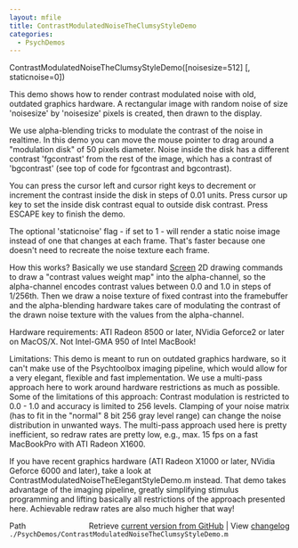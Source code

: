 ```yaml
---
layout: mfile
title: ContrastModulatedNoiseTheClumsyStyleDemo
categories:
  - PsychDemos
---
```


ContrastModulatedNoiseTheClumsyStyleDemo\(\[noisesize=512\] \[, staticnoise=0\]\)

This demo shows how to render contrast modulated noise with old, outdated
graphics hardware. A rectangular image with random noise of size
'noisesize' by 'noisesize' pixels is created, then drawn to the display.

We use alpha\-blending tricks to modulate the contrast of the noise in
realtime. In this demo you can move the mouse pointer to drag around a
"modulation disk" of 50 pixels diameter. Noise inside the disk has a
different contrast 'fgcontrast' from the rest of the image, which has a
contrast of 'bgcontrast' \(see top of code for fgcontrast and bgcontrast\).

You can press the cursor left and cursor right keys to decrement or
increment the contrast inside the disk in steps of 0.01 units. Press
cursor up key to set the inside disk contrast equal to outside disk
contrast. Press ESCAPE key to finish the demo.

The optional 'staticnoise' flag \- if set to 1 \- will render a static
noise image instead of one that changes at each frame. That's faster
because one doesn't need to recreate the noise texture each frame.

How this works? Basically we use standard [Screen](/docs/Screen) 2D drawing commands to
draw a "contrast values weight map" into the alpha\-channel, so the
alpha\-channel encodes contrast values between 0.0 and 1.0 in steps of
1/256th. Then we draw a noise texture of fixed contrast into the
framebuffer and the alpha\-blending hardware takes care of modulating the
contrast of the drawn noise texture with the values from the
alpha\-channel.

Hardware requirements: ATI Radeon 8500 or later, NVidia Geforce2 or later
on MacOS/X. Not Intel\-GMA 950 of Intel MacBook\!

Limitations: This demo is meant to run on outdated graphics hardware, so
it can't make use of the Psychtoolbox imaging pipeline, which would allow
for a very elegant, flexible and fast implementation. We use a multi\-pass
approach here to work around hardware restrictions as much as possible.
Some of the limitations of this approach: Contrast modulation is
restricted to 0.0 \- 1.0 and accuracy is limited to 256 levels. Clamping
of your noise matrix \(has to fit in the "normal" 8 bit 256 gray level
range\) can change the noise distribution in unwanted ways. The multi\-pass
approach used here is pretty inefficient, so redraw rates are pretty low,
e.g., max. 15 fps on a fast MacBookPro with ATI Radeon X1600.

If you have recent graphics hardware \(ATI Radeon X1000 or later, NVidia
Geforce 6000 and later\), take a look at ContrastModulatedNoiseTheElegantStyleDemo.m
instead. That demo takes advantage of the imaging pipeline, greatly
simplifying stimulus programming and lifting basically all restrictions
of the approach presented here. Achievable redraw rates are also much
higher that way\!


<div class="code_header" style="text-align:right;">
  <span style="float:left;">Path&nbsp;&nbsp;</span> <span class="counter">Retrieve <a href=
  "https://raw.github.com/Psychtoolbox-3/Psychtoolbox-3/beta/./PsychDemos/ContrastModulatedNoiseTheClumsyStyleDemo.m">current version from GitHub</a> | View <a href=
  "https://github.com/Psychtoolbox-3/Psychtoolbox-3/commits/beta/./PsychDemos/ContrastModulatedNoiseTheClumsyStyleDemo.m">changelog</a></span>
</div>
<div class="code">
  <code>./PsychDemos/ContrastModulatedNoiseTheClumsyStyleDemo.m</code>
</div>
